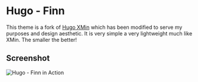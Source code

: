 # Hugo - Finn

This theme is a fork of [Hugo XMin](https://github.com/yihui/hugo-xmin) which has been modified to serve my purposes and design aesthetic. It is very simple a very lightweight much like XMin. The smaller the better!

## Screenshot

![Hugo - Finn in Action](https://gitlab.com/Finnito/hugo-finn/raw/master/screenshot.png)